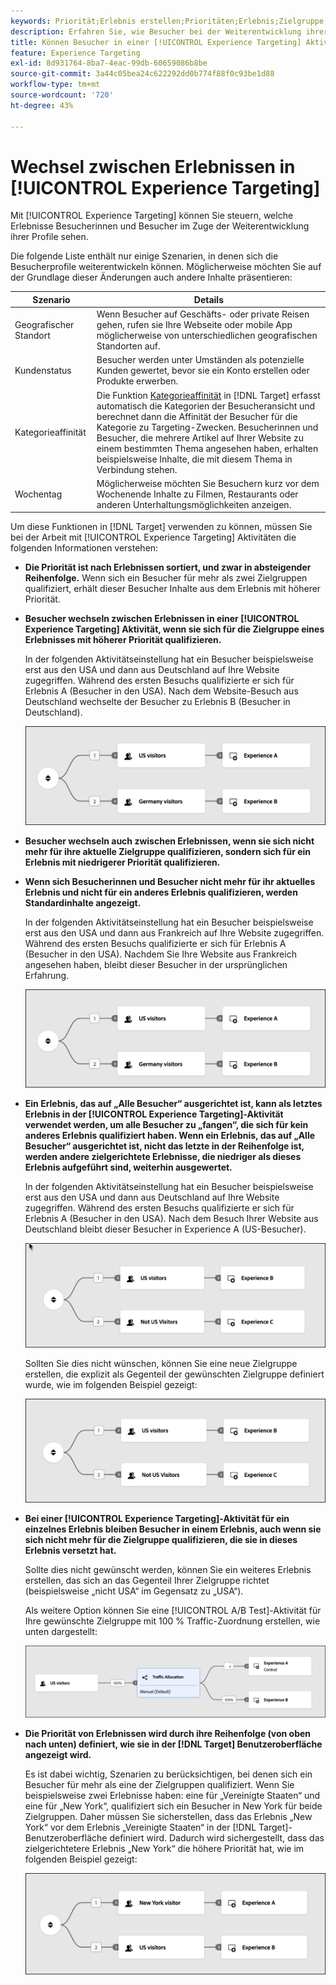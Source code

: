 ```yaml
---
keywords: Priorität;Erlebnis erstellen;Prioritäten;Erlebnis;Zielgruppe;Erlebnisse;Erlebnisse wechseln;Visual Experience Composer
description: Erfahren Sie, wie Besucher bei der Weiterentwicklung ihrer Profile in einer  [!DNL Adobe Target] [!UICONTROL Experience Targeting]XT)-Aktivität zwischen Erlebnissen wechseln können.
title: Können Besucher in einer [!UICONTROL Experience Targeting] Aktivität Erlebnisse wechseln?
feature: Experience Targeting
exl-id: 8d931764-8ba7-4eac-99db-60659086b8be
source-git-commit: 3a44c05bea24c622292dd0b774f88f0c93be1d88
workflow-type: tm+mt
source-wordcount: '720'
ht-degree: 43%

---
```


# Wechsel zwischen Erlebnissen in [!UICONTROL Experience Targeting]

Mit [!UICONTROL Experience Targeting] können Sie steuern, welche Erlebnisse Besucherinnen und Besucher im Zuge der Weiterentwicklung ihrer Profile sehen.

Die folgende Liste enthält nur einige Szenarien, in denen sich die Besucherprofile weiterentwickeln können. Möglicherweise möchten Sie auf der Grundlage dieser Änderungen auch andere Inhalte präsentieren:

| Szenario | Details |
|--- |--- |
| Geografischer Standort | Wenn Besucher auf Geschäfts- oder private Reisen gehen, rufen sie Ihre Webseite oder mobile App möglicherweise von unterschiedlichen geografischen Standorten auf. |
| Kundenstatus | Besucher werden unter Umständen als potenzielle Kunden gewertet, bevor sie ein Konto erstellen oder Produkte erwerben. |
| Kategorieaffinität | Die Funktion [Kategorieaffinität](/help/main/c-target/c-visitor-profile/category-affinity.md) in [!DNL Target] erfasst automatisch die Kategorien der Besucheransicht und berechnet dann die Affinität der Besucher für die Kategorie zu Targeting-Zwecken. Besucherinnen und Besucher, die mehrere Artikel auf Ihrer Website zu einem bestimmten Thema angesehen haben, erhalten beispielsweise Inhalte, die mit diesem Thema in Verbindung stehen. |
| Wochentag | Möglicherweise möchten Sie Besuchern kurz vor dem Wochenende Inhalte zu Filmen, Restaurants oder anderen Unterhaltungsmöglichkeiten anzeigen. |

Um diese Funktionen in [!DNL Target] verwenden zu können, müssen Sie bei der Arbeit mit [!UICONTROL Experience Targeting] Aktivitäten die folgenden Informationen verstehen:

* **Die Priorität ist nach Erlebnissen sortiert, und zwar in absteigender Reihenfolge.** Wenn sich ein Besucher für mehr als zwei Zielgruppen qualifiziert, erhält dieser Besucher Inhalte aus dem Erlebnis mit höherer Priorität.
* **Besucher wechseln zwischen Erlebnissen in einer [!UICONTROL Experience Targeting] Aktivität, wenn sie sich für die Zielgruppe eines Erlebnisses mit höherer Priorität qualifizieren.**

  In der folgenden Aktivitätseinstellung hat ein Besucher beispielsweise erst aus den USA und dann aus Deutschland auf Ihre Website zugegriffen. Während des ersten Besuchs qualifizierte er sich für Erlebnis A (Besucher in den USA). Nach dem Website-Besuch aus Deutschland wechselte der Besucher zu Erlebnis B (Besucher in Deutschland).

  ![Priorität USA > Deutschland](/help/main/c-activities/t-experience-target/t-xt-create/assets/xt_priority_us_germany-refresh.png)

* **Besucher wechseln auch zwischen Erlebnissen, wenn sie sich nicht mehr für ihre aktuelle Zielgruppe qualifizieren, sondern sich für ein Erlebnis mit niedrigerer Priorität qualifizieren.**
* **Wenn sich Besucherinnen und Besucher nicht mehr für ihr aktuelles Erlebnis und nicht für ein anderes Erlebnis qualifizieren, werden Standardinhalte angezeigt.**

  In der folgenden Aktivitätseinstellung hat ein Besucher beispielsweise erst aus den USA und dann aus Frankreich auf Ihre Website zugegriffen. Während des ersten Besuchs qualifizierte er sich für Erlebnis A (Besucher in den USA). Nachdem Sie Ihre Website aus Frankreich angesehen haben, bleibt dieser Besucher in der ursprünglichen Erfahrung.

  ![Priorität USA > Deutschland](/help/main/c-activities/t-experience-target/t-xt-create/assets/xt_priority_us_germany-refresh.png)

* **Ein Erlebnis, das auf „Alle Besucher“ ausgerichtet ist, kann als letztes Erlebnis in der [!UICONTROL Experience Targeting]-Aktivität verwendet werden, um alle Besucher zu „fangen“, die sich für kein anderes Erlebnis qualifiziert haben. Wenn ein Erlebnis, das auf „Alle Besucher“ ausgerichtet ist, nicht das letzte in der Reihenfolge ist, werden andere zielgerichtete Erlebnisse, die niedriger als dieses Erlebnis aufgeführt sind, weiterhin ausgewertet.**

  In der folgenden Aktivitätseinstellung hat ein Besucher beispielsweise erst aus den USA und dann aus Deutschland auf Ihre Website zugegriffen. Während des ersten Besuchs qualifizierte er sich für Erlebnis A (Besucher in den USA). Nach dem Besuch Ihrer Website aus Deutschland bleibt dieser Besucher in Experience A (US-Besucher).

  ![Priorität USA > Alle Besucher](/help/main/c-activities/t-experience-target/t-xt-create/assets/xt_priority_us_not_us-refresh.png)

  Sollten Sie dies nicht wünschen, können Sie eine neue Zielgruppe erstellen, die explizit als Gegenteil der gewünschten Zielgruppe definiert wurde, wie im folgenden Beispiel gezeigt:

  ![Priorität USA > Nicht USA](/help/main/c-activities/t-experience-target/t-xt-create/assets/not-us.png)

* **Bei einer [!UICONTROL Experience Targeting]-Aktivität für ein einzelnes Erlebnis bleiben Besucher in einem Erlebnis, auch wenn sie sich nicht mehr für die Zielgruppe qualifizieren, die sie in dieses Erlebnis versetzt hat.**

  Sollte dies nicht gewünscht werden, können Sie ein weiteres Erlebnis erstellen, das sich an das Gegenteil Ihrer Zielgruppe richtet (beispielsweise „nicht USA“ im Gegensatz zu „USA“).

  Als weitere Option können Sie eine [!UICONTROL A/B Test]-Aktivität für Ihre gewünschte Zielgruppe mit 100 % Traffic-Zuordnung erstellen, wie unten dargestellt:

  ![Priorität ein einziges Erlebnis](/help/main/c-activities/t-experience-target/t-xt-create/assets/xt_priority_one_experience-refresh.png)

* **Die Priorität von Erlebnissen wird durch ihre Reihenfolge (von oben nach unten) definiert, wie sie in der [!DNL Target] Benutzeroberfläche angezeigt wird.**

  Es ist dabei wichtig, Szenarien zu berücksichtigen, bei denen sich ein Besucher für mehr als eine der Zielgruppen qualifiziert. Wenn Sie beispielsweise zwei Erlebnisse haben: eine für „Vereinigte Staaten“ und eine für „New York“, qualifiziert sich ein Besucher in New York für beide Zielgruppen. Daher müssen Sie sicherstellen, dass das Erlebnis „New York“ vor dem Erlebnis „Vereinigte Staaten“ in der [!DNL Target]-Benutzeroberfläche definiert wird. Dadurch wird sichergestellt, dass das zielgerichtetere Erlebnis „New York“ die höhere Priorität hat, wie im folgenden Beispiel gezeigt:

  ![Priorität NY > USA](/help/main/c-activities/t-experience-target/t-xt-create/assets/xt_priority_ny_us-refresh.png)
